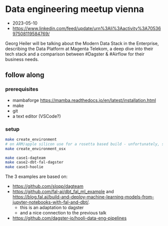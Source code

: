 # Data engineering meetup vienna

- 2023-05-10
- https://www.linkedin.com/feed/update/urn%3Ali%3Aactivity%3A7053697508119584769/

Georg Heiler will be talking about the Modern Data Stack in the Enterprise, describing the Data Platform at Magenta Telekom, a deep dive into their tech stack and a comparison between #Dagster & #Airflow for their business needs.

## follow along

### prerequisites

- mambaforge https://mamba.readthedocs.io/en/latest/installation.html
- make
- git
- a text editor (VSCode?)

### setup

```bash
make create_environment
# on ARM/apple silicon use for a rosetta based build - unfortunately, still not all packages do support ARM
make create_environment_osx

make case1-dagteam
make case2-dbt-fal-dagster
make case3-hoolie
```

The 3 examples are based on:

- https://github.com/slopp/dagteam
- https://github.com/fal-ai/dbt_fal_ml_example and https://blog.fal.ai/build-and-deploy-machine-learning-models-from-jupyter-notebooks-with-fal-and-dbt/. 
    - this is an adaptation to dagster
    - and a nice connection to the previous talk
- https://github.com/dagster-io/hooli-data-eng-pipelines